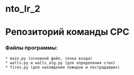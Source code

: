 # nto_lr_2
# Репозиторий команды CPC

### Файлы программы:
    * main.py (основной файл, точка входа)
    * walls.py и walls_alg.py (для определения стен)
    * fires.py (для нахождения пожаров и пострадавших)
